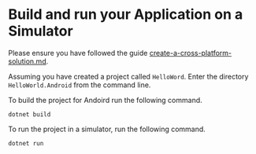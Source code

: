 # Build and run your Application on a Simulator

Please ensure you have followed the guide [create-a-cross-platform-solution.md](../create-a-cross-platform-solution.md "mention").

Assuming you have created a project called `HelloWord`. Enter the directory `HelloWorld.Android` from the command line.

To build the project for Andoird run the following command.

```
dotnet build
```

To run the project in a simulator, run the following command.

```
dotnet run
```



